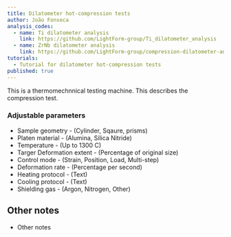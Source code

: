 ```yaml
---
title: Dilatometer hot-compression tests
author: João Fonseca
analysis_codes:
  - name: Ti dilatometer analysis
    link: https://github.com/LightForm-group/Ti_dilatometer_analysis
  - name: ZrNb dilatometer analysis
    link: https://github.com/LightForm-group/compression-dilatometer-analysis-ZrNb
tutorials:
  - Tutorial for dilatometer hot-compression tests
published: true
---
```


This is a thermomechnnical testing machine. This describes the compression test.

### Adjustable parameters

- Sample geometry - (Cylinder, Sqaure, prisms)
- Platen material - (Alumina, Silica Nitride)
- Temperature - (Up to 1300 C)
- Targer Deformation extent - (Percentage of original size)
- Control mode - (Strain, Position, Load, Multi-step)
- Deformation rate - (Percentage per second)
- Heating protocol - (Text)
- Cooling protocol - (Text)
- Shielding gas - (Argon, Nitrogen, Other)

## Other notes
- Other notes
